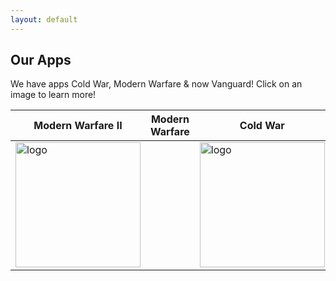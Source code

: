 ```yaml
---
layout: default
---
```


## Our Apps
We have apps Cold War, Modern Warfare & now Vanguard! Click on an image to learn more!

|Modern Warfare II|Modern Warfare|Cold War|Vanguard|
|-|-|-|-|
|<a href="/mw"><img width="200" alt="logo"  src="https://camotracker.djr.li/mwtracker.png" style="max-width:100%;"></a>||<a href="/mw"><img width="200" alt="logo"  src="https://camotracker.djr.li/mwtracker.png" style="max-width:100%;"></a>|<a href="/cw"><img width="200" alt="logo" src="https://camotracker.djr.li/camo%20tracker.png" style="max-width:100%;"></a>|<a href="/vanguard"><img width="200" alt="logo" src="https://camotracker.djr.li/iTunesArtwork@2x.png" style="max-width:100%;"></a>|
